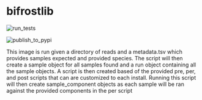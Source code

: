 # bifrostlib

![run_tests](https://github.com/ssi-dk/bifrostlib/workflows/run_tests/badge.svg)

![publish_to_pypi](https://github.com/ssi-dk/bifrostlib/workflows/publish_to_pypi/badge.svg)

This image is run given a directory of reads and a metadata.tsv which provides samples expected and 
provided species. The script will then create a sample object for all samples found and a run object 
containing all the sample objects. A script is then created based of the provided pre, per, and post
scripts that can are customized to each install. Running this script will then create 
sample_component objects as each sample will be ran against the provided components in the per 
script

